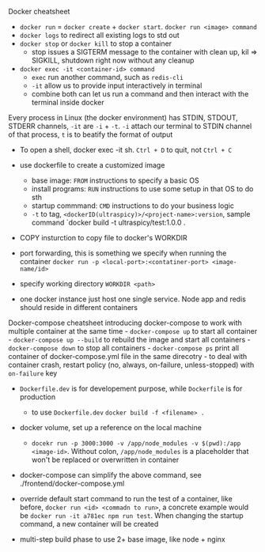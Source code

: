 Docker cheatsheet
 - `docker run` = `docker create` + `docker start`. `docker run <image> command `
 - `docker logs` to redirect all existing logs to std out
 - `docker stop` or `docker kill` to stop a container
    - stop issues a SIGTERM message to the container with clean up, kil => SIGKILL, shutdown right now without any cleanup
 - `docker exec -it <container-id> command`
     - `exec` run another command, such as `redis-cli`
     - `-it` allow us to provide input interactively in terminal
     - combine both can let us run a command and then interact with the terminal inside docker

Every process in Linux (the docker environment) has STDIN, STDOUT, STDERR channels, `-it` are `-i` + `-t`. `-i` attach our terminal to STDIN channel of that process, `t` is to beatify the format of output 

  - To open a shell, docker exec -it <ID> sh. `Ctrl + D` to quit, not `Ctrl + C`
  - use dockerfile to create a customized image
    - base image: `FROM` instructions to specify a basic OS
    - install programs: `RUN` instructions to use some setup in that OS to do sth
    - startup commmand: `CMD` instructions to do your business logic
    - `-t` to tag, `<dockerID(ultraspicy)>/<project-name>:version`, sample command `docker build -t ultraspicy/test:1.0.0 .

  - COPY insturction to copy file to docker's WORKDIR
  - port forwarding, this is something we specify when running the container `docker run -p <local-port>:<contatiner-port> <image-name/id>`
  - specify working directory  `WORKDIR <path>`

  - one docker instance just host one single service. Node app and redis should reside in different containers  
 
 Docker-compose cheatsheet
 introducing docker-compose to work with multiple container at the same time
    - `docker-compose up` to start all container
    - `docker-compose up --build` to rebuild the image and start all containers 
    - `docker-compose down` to stop all containers
    - `docker-compose ps` print all container of docker-compose.yml file in the same direcotry
    - to deal with container crash, restart policy (no, always, on-failure, unless-stopped) with `on-failure` key

 - `Dockerfile.dev` is for developement purpose, while `Dockerfile` is for production 
    - to use `Dockerfile.dev` `docker build -f <filename> .`

 - docker volume, set up a reference on the local machine
   - `docekr run -p 3000:3000 -v /app/node_modules -v $(pwd):/app <image-id>`. Without colon, `/app/node_modules` is a placeholder that won't be replaced or overwritten in container
 - docker-compose can simplify the above command, see ./frontend/docker-compose.yml
 - override default start command to run the test of a container, like before, `docker run <id> <commadn to run>`, a concrete example would be `docker run -it a781ec npm run test`. When changing the startup command, a new container will be created
  - multi-step build phase to use 2+ base image, like node + nginx
